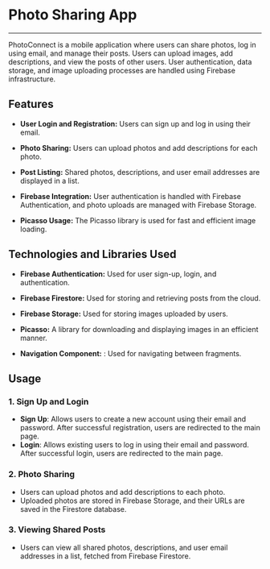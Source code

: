
# Photo Sharing App
------------

PhotoConnect is a mobile application where users can share photos, log in using email, and manage their posts. Users can upload images, add descriptions, and view the posts of other users. User authentication, data storage, and image uploading processes are handled using Firebase infrastructure.

## Features
- **User Login and Registration:** Users can sign up and log in using their email.

- **Photo Sharing:** Users can upload photos and add descriptions for each photo.
- **Post Listing:** Shared photos, descriptions, and user email addresses are displayed in a list.
- **Firebase Integration:** User authentication is handled with Firebase Authentication, and photo uploads are managed with Firebase Storage.
- **Picasso Usage:** The Picasso library is used for fast and efficient image loading.
  
  
## Technologies and Libraries Used
  - **Firebase Authentication:** Used for user sign-up, login, and authentication.
    
  - **Firebase Firestore:** Used for storing and retrieving posts from the cloud.
  - **Firebase Storage:** Used for storing images uploaded by users.
  - **Picasso:** A library for downloading and displaying images in an efficient manner.
  - **Navigation Component:** : Used for navigating between fragments.

## Usage
### 1. **Sign Up and Login**
- **Sign Up**: Allows users to create a new account using their email and password. After successful registration, users are redirected to the main page.
- **Login**: Allows existing users to log in using their email and password. After successful login, users are redirected to the main page.

### 2. **Photo Sharing**
- Users can upload photos and add descriptions to each photo.
- Uploaded photos are stored in Firebase Storage, and their URLs are saved in the Firestore database.

### 3. **Viewing Shared Posts**
- Users can view all shared photos, descriptions, and user email addresses in a list, fetched from Firebase Firestore.

